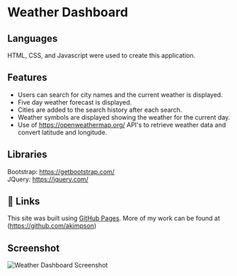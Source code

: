 # Weather Dashboard

## Languages

HTML, CSS, and Javascript were used to create this application.

## Features

- Users can search for city names and the current weather is displayed.
- Five day weather forecast is displayed.
- Cities are added to the search history after each search.
- Weather symbols are displayed showing the weather for the current day.
- Use of https://openweathermap.org/ API's to retrieve weather data and convert latitude and longitude.

## Libraries

Bootstrap: https://getbootstrap.com/ <br>
JQuery: https://jquery.com/

## 🔗 Links

This site was built using [GitHub Pages](https://akimpson.github.io/weather-dashboard).
More of my work can be found at (https://github.com/akimpson)

## Screenshot

![Weather Dashboard Screenshot](https://user-images.githubusercontent.com/98501990/175842306-a5f1d704-7a99-4b28-9e70-38dce74456aa.png)
